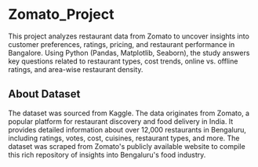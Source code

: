 # Zomato_Project
This project analyzes restaurant data from Zomato to uncover insights into customer preferences, ratings, pricing, and restaurant performance in Bangalore. Using Python (Pandas, Matplotlib, Seaborn), the study answers key questions related to restaurant types, cost trends, online vs. offline ratings, and area-wise restaurant density.
## About Dataset
The dataset was sourced from Kaggle. The data originates from Zomato, a popular platform for restaurant discovery and food delivery in India. It provides detailed information about over 12,000 restaurants in Bengaluru, including ratings, votes, cost, cuisines, restaurant types, and more. The dataset was scraped from Zomato's publicly available website to compile this rich repository of insights into Bengaluru's food industry.
